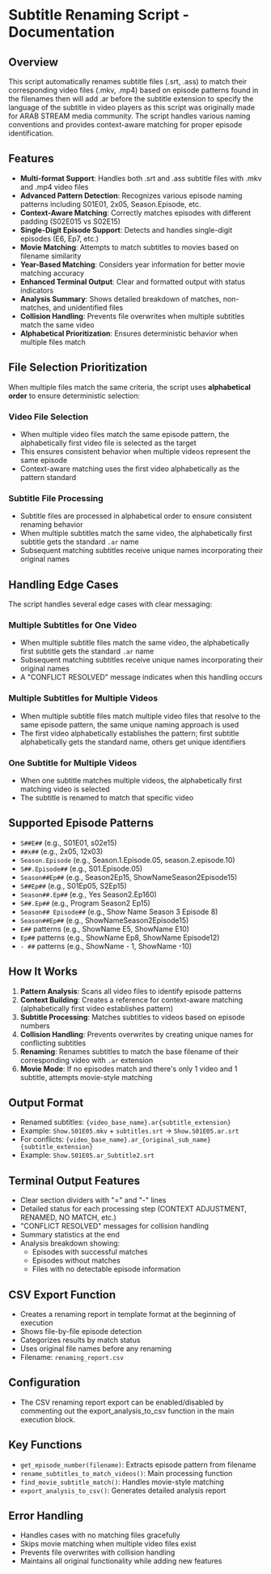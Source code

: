 # Subtitle Renaming Script - Documentation

## Overview
This script automatically renames subtitle files (.srt, .ass) to match their corresponding video files (.mkv, .mp4) based on episode patterns found in the filenames then will add .ar before the subtitle extension to specify the language of the subtitle in video players as this script was originally made for ARAB STREAM media community. 
The script handles various naming conventions and provides context-aware matching for proper episode identification.

## Features
- **Multi-format Support**: Handles both .srt and .ass subtitle files with .mkv and .mp4 video files
- **Advanced Pattern Detection**: Recognizes various episode naming patterns including S01E01, 2x05, Season.Episode, etc.
- **Context-Aware Matching**: Correctly matches episodes with different padding (S02E015 vs S02E15)
- **Single-Digit Episode Support**: Detects and handles single-digit episodes (E6, Ep7, etc.)
- **Movie Matching**: Attempts to match subtitles to movies based on filename similarity
- **Year-Based Matching**: Considers year information for better movie matching accuracy
- **Enhanced Terminal Output**: Clear and formatted output with status indicators
- **Analysis Summary**: Shows detailed breakdown of matches, non-matches, and unidentified files
- **Collision Handling**: Prevents file overwrites when multiple subtitles match the same video
- **Alphabetical Prioritization**: Ensures deterministic behavior when multiple files match

## File Selection Prioritization

When multiple files match the same criteria, the script uses **alphabetical order** to ensure deterministic selection:

### Video File Selection
- When multiple video files match the same episode pattern, the alphabetically first video file is selected as the target
- This ensures consistent behavior when multiple videos represent the same episode
- Context-aware matching uses the first video alphabetically as the pattern standard

### Subtitle File Processing
- Subtitle files are processed in alphabetical order to ensure consistent renaming behavior
- When multiple subtitles match the same video, the alphabetically first subtitle gets the standard `.ar` name
- Subsequent matching subtitles receive unique names incorporating their original names

## Handling Edge Cases

The script handles several edge cases with clear messaging:

### Multiple Subtitles for One Video
- When multiple subtitle files match the same video, the alphabetically first subtitle gets the standard `.ar` name
- Subsequent matching subtitles receive unique names incorporating their original names
- A "CONFLICT RESOLVED" message indicates when this handling occurs

### Multiple Subtitles for Multiple Videos  
- When multiple subtitle files match multiple video files that resolve to the same episode pattern, the same unique naming approach is used
- The first video alphabetically establishes the pattern; first subtitle alphabetically gets the standard name, others get unique identifiers

### One Subtitle for Multiple Videos
- When one subtitle matches multiple videos, the alphabetically first matching video is selected
- The subtitle is renamed to match that specific video

## Supported Episode Patterns
- `S##E##` (e.g., S01E01, s02e15)
- `##x##` (e.g., 2x05, 12x03)
- `Season.Episode` (e.g., Season.1.Episode.05, season.2.episode.10)
- `S##.Episode##` (e.g., S01.Episode.05)
- `Season##Ep##` (e.g., Season2Ep15, ShowNameSeason2Episode15)
- `S##Ep##` (e.g., S01Ep05, S2Ep15)
- `Season##.Ep##` (e.g., Yes Season2.Ep160)
- `S##.Ep##` (e.g., Program Season2 Ep15)
- `Season## Episode##` (e.g., Show Name Season 3 Episode 8)
- `Season##Ep##` (e.g., ShowNameSeason2Episode15)
- `E##` patterns (e.g., ShowName E5, ShowName E10)
- `Ep##` patterns (e.g., ShowName Ep8, ShowName Episode12)
- `- ##` patterns (e.g., ShowName - 1, ShowName -10)

## How It Works
1. **Pattern Analysis**: Scans all video files to identify episode patterns
2. **Context Building**: Creates a reference for context-aware matching (alphabetically first video establishes pattern)
3. **Subtitle Processing**: Matches subtitles to videos based on episode numbers
4. **Collision Handling**: Prevents overwrites by creating unique names for conflicting subtitles
5. **Renaming**: Renames subtitles to match the base filename of their corresponding video with `.ar` extension
6. **Movie Mode**: If no episodes match and there's only 1 video and 1 subtitle, attempts movie-style matching

## Output Format
- Renamed subtitles: `{video_base_name}.ar{subtitle_extension}`
- Example: `Show.S01E05.mkv` + `subtitles.srt` → `Show.S01E05.ar.srt`
- For conflicts: `{video_base_name}.ar_{original_sub_name}{subtitle_extension}`
- Example: `Show.S01E05.ar_Subtitle2.srt`

## Terminal Output Features
- Clear section dividers with "=" and "-" lines
- Detailed status for each processing step (CONTEXT ADJUSTMENT, RENAMED, NO MATCH, etc.)
- "CONFLICT RESOLVED" messages for collision handling
- Summary statistics at the end
- Analysis breakdown showing:
  - Episodes with successful matches
  - Episodes without matches
  - Files with no detectable episode information

## CSV Export Function
- Creates a renaming report in template format at the beginning of execution
- Shows file-by-file episode detection
- Categorizes results by match status
- Uses original file names before any renaming
- Filename: `renaming_report.csv`

## Configuration
- The CSV renaming report export can be enabled/disabled by commenting out the export_analysis_to_csv function in the main execution block.

## Key Functions
- `get_episode_number(filename)`: Extracts episode pattern from filename
- `rename_subtitles_to_match_videos()`: Main processing function
- `find_movie_subtitle_match()`: Handles movie-style matching
- `export_analysis_to_csv()`: Generates detailed analysis report

## Error Handling
- Handles cases with no matching files gracefully
- Skips movie matching when multiple video files exist
- Prevents file overwrites with collision handling
- Maintains all original functionality while adding new features